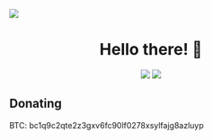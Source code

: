 <a href="https://ko-fi.com/RadonCoding" title="Donate to me using Buy Me A Coffee"><img src="https://www.buymeacoffee.com/assets/img/custom_images/orange_img.png" /></a>

<h1 align="center">Hello there! 👋</h1>

<p align="center">
  <img src ="https://github-readme-stats.vercel.app/api?username=RadonCoding&hide_border=true&show_icons=true&include_all_commits=true&show_icons=true&title_color=fff&icon_color=ff0000&text_color=9f9f9f&bg_color=00000000">
  <img src ="https://github-readme-stats.vercel.app/api/top-langs/?username=RadonCoding&hide_border=true&layout=compact&show_icons=true&title_color=fff&icon_color=ff0000&text_color=9f9f9f&bg_color=00000000">
</p>

## Donating
BTC: bc1q9c2qte2z3gxv6fc90lf0278xsylfajg8azluyp
